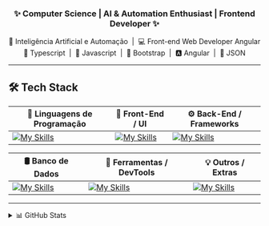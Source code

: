 <h3 align="center">✨ Computer Science | AI & Automation Enthusiast | Frontend Developer ✨</h1>

<p align="center">
  🤖 Inteligência Artificial e Automação &nbsp;|&nbsp; 💻 Front-end Web Developer Angular <br />
  💠 Typescript &nbsp;|&nbsp; 💛 Javascript &nbsp;|&nbsp; 💜 Bootstrap &nbsp;|&nbsp; 🅰️ Angular &nbsp;|&nbsp; 📄 JSON
</p>

---

## 🛠️ Tech Stack

| 🧠 Linguagens de Programação | 🎨 Front-End / UI | ⚙️ Back-End / Frameworks |
|-----------------------------|-------------------|--------------------------|
| [![My Skills](https://skillicons.dev/icons?i=js,ts,py,cpp,java&theme=dark&perline=6)](https://skillicons.dev) | [![My Skills](https://skillicons.dev/icons?i=html,css,bootstrap,tailwind,htmx&theme=dark&perline=6)](https://skillicons.dev) | [![My Skills](https://skillicons.dev/icons?i=nodejs,angular,react&theme=dark&perline=6)](https://skillicons.dev) |

| 🛢️ Banco de Dados | 🧰 Ferramentas / DevTools | 💡 Outros / Extras |
|-------------------|--------------------------|--------------------|
| [![My Skills](https://skillicons.dev/icons?i=mysql,postgres&theme=dark&perline=6)](https://skillicons.dev) | [![My Skills](https://skillicons.dev/icons?i=git,notion,ps,figma,replit,regex&theme=dark&perline=6)](https://skillicons.dev) | [![My Skills](https://skillicons.dev/icons?i=arduino,md,vscode,aws,ai&theme=dark&perline=6)](https://skillicons.dev) |

---

 <details>
  <summary>📊 GitHub Stats</summary>
  <br />
   <p align="center">
    <a href="https://github.com/Wallace-Pereira1/github-readme-stats">
      <img src="https://github-readme-stats.vercel.app/api/top-langs/?username=Wallace-Pereira1&layout=donut&theme=tokyonight&border_radius=10" />
    </a>
  </p>
</details>

<!-- Snake animation (opcional) -->
<!--
![Snake animation](https://github.com/Wallace-Pereira1/Wallace-Pereira1/blob/output/github-contribution-grid-snake.svg)
<p align="center">
  <a href="https://www.facebook.com/warasep">
    <img src="https://img.shields.io/badge/Facebook-1877F2?style=for-the-badge&logo=facebook&logoColor=white" />
  </a>
  <a href="https://www.linkedin.com/in/wallacepereira-in">
    <img src="https://img.shields.io/badge/LinkedIn-0077B5?style=for-the-badge&logo=linkedin&logoColor=white" />
  </a>
  <a href="https://www.instagram.com/w.arase/">
    <img src="https://img.shields.io/badge/Instagram-E4405F?style=for-the-badge&logo=instagram&logoColor=white" />
  </a>
  <a href="https://linktr.ee/warase">
    <img src="https://img.shields.io/badge/Linktree-39E09B?style=for-the-badge&logo=linktree&logoColor=white" />
  </a>
</p>

---
-->

